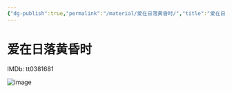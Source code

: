 ```yaml
---
{"dg-publish":true,"permalink":"/material/爱在日落黄昏时/","title":"爱在日落黄昏时"}
---
```



# 爱在日落黄昏时

IMDb: tt0381681

![image](https://img1.doubanio.com/view/photo/s_ratio_poster/public/p2561542458.webp)
